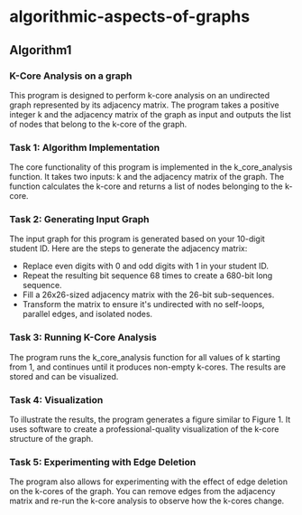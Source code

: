 # algorithmic-aspects-of-graphs

## Algorithm1
### K-Core Analysis on a graph
This program is designed to perform k-core analysis on an undirected graph represented by its adjacency matrix. The program takes a positive integer k and the adjacency matrix of the graph as input and outputs the list of nodes that belong to the k-core of the graph. 

### Task 1: Algorithm Implementation
The core functionality of this program is implemented in the k_core_analysis function. It takes two inputs: k and the adjacency matrix of the graph. The function calculates the k-core and returns a list of nodes belonging to the k-core.

### Task 2: Generating Input Graph
The input graph for this program is generated based on your 10-digit student ID. Here are the steps to generate the adjacency matrix:

- Replace even digits with 0 and odd digits with 1 in your student ID.
- Repeat the resulting bit sequence 68 times to create a 680-bit long sequence.
- Fill a 26x26-sized adjacency matrix with the 26-bit sub-sequences.
- Transform the matrix to ensure it's undirected with no self-loops, parallel edges, and isolated nodes.

### Task 3: Running K-Core Analysis
The program runs the k_core_analysis function for all values of k starting from 1, and continues until it produces non-empty k-cores. The results are stored and can be visualized.

### Task 4: Visualization
To illustrate the results, the program generates a figure similar to Figure 1. It uses software to create a professional-quality visualization of the k-core structure of the graph.

### Task 5: Experimenting with Edge Deletion
The program also allows for experimenting with the effect of edge deletion on the k-cores of the graph. You can remove edges from the adjacency matrix and re-run the k-core analysis to observe how the k-cores change.


